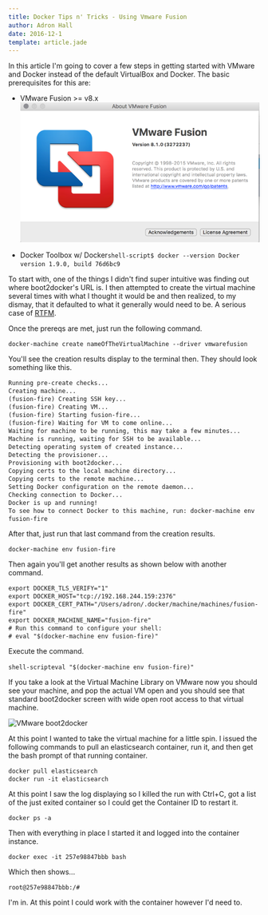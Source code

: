 ```yaml
---
title: Docker Tips n' Tricks - Using Vmware Fusion
author: Adron Hall
date: 2016-12-1
template: article.jade
---
```

In this article I'm going to cover a few steps in getting started with VMware and Docker instead of the default VirtualBox and Docker. The basic prerequisites for this are:

* VMware Fusion >= v8.x ![VMware Fusion 8.1.0](vmware-fusion.png)

* Docker Toolbox w/ Docker```shell-script$ docker --version
Docker version 1.9.0, build 76d6bc9```

To start with, one of the things I didn't find super intuitive was finding out where boot2docker's URL is. I then attempted to create the virtual machine several times with what I thought it would be and then realized, to my dismay, that it defaulted to what it generally would need to be. A serious case of <a href="https://en.wikipedia.org/wiki/RTFM" target="_blank">RTFM</a>.

Once the prereqs are met, just run the following command.

```shell-script
docker-machine create nameOfTheVirtualMachine --driver vmwarefusion
```

You'll see the creation results display to the terminal then. They should look something like this.

```shell-script
Running pre-create checks...
Creating machine...
(fusion-fire) Creating SSH key...
(fusion-fire) Creating VM...
(fusion-fire) Starting fusion-fire...
(fusion-fire) Waiting for VM to come online...
Waiting for machine to be running, this may take a few minutes...
Machine is running, waiting for SSH to be available...
Detecting operating system of created instance...
Detecting the provisioner...
Provisioning with boot2docker...
Copying certs to the local machine directory...
Copying certs to the remote machine...
Setting Docker configuration on the remote daemon...
Checking connection to Docker...
Docker is up and running!
To see how to connect Docker to this machine, run: docker-machine env fusion-fire
```

After that, just run that last command from the creation results.

```shell-script
docker-machine env fusion-fire
```

Then again you'll get another results as shown below with another command.

```shell-script
export DOCKER_TLS_VERIFY="1"
export DOCKER_HOST="tcp://192.168.244.159:2376"
export DOCKER_CERT_PATH="/Users/adron/.docker/machine/machines/fusion-fire"
export DOCKER_MACHINE_NAME="fusion-fire"
# Run this command to configure your shell:
# eval "$(docker-machine env fusion-fire)"
```

Execute the command.

```shell-scripteval "$(docker-machine env fusion-fire)"```

If you take a look at the Virtual Machine Library on VMware now you should see your machine, and pop the actual VM open and you should see that standard boot2docker screen with wide open root access to that virtual machine.


![VMware boot2docker](vmware-fusion2.png)

At this point I wanted to take the virtual machine for a little spin. I issued the following commands to pull an elasticsearch container, run it, and then get the bash prompt of that running container.

```shell-script
docker pull elasticsearch
docker run -it elasticsearch
```
At this point I saw the log displaying so I killed the run with Ctrl+C, got a list of the just exited container so I could get the Container ID to restart it.

```shell-script
docker ps -a
```

Then with everything in place I started it and logged into the container instance.

```shell-script
docker exec -it 257e98847bbb bash
```

Which then shows...

```shell-script
root@257e98847bbb:/#
```

I'm in. At this point I could work with the container however I'd need to.